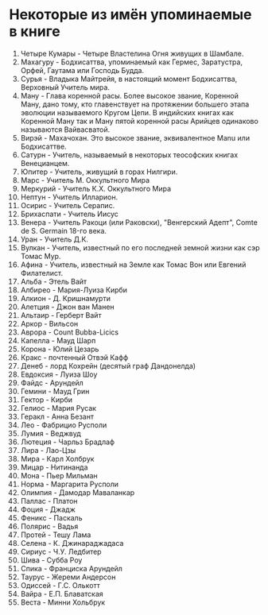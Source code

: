 # Некоторые из имён упоминаемые в книге

1. Четыре Кумары - Четыре Властелина Огня живущих в Шамбале.
1. Махагуру - Бодхисаттва, упоминаемый как Гермес, Заратуcтра, Орфей, Гаутама или Господь Будда.
1. Сурья - Владыка Майтрейя, в настоящий момент Бодхисаттва, Верховный Учитель мира.
1. Ману - Глава коренной расы. Более высокое звание, Коренной Ману, дано тому, кто главенствует на протяжении большего этапа эволюции называемого Кругом Цепи. В индийских книгах как Коренной Ману так и Ману пятой коренной расы Арийцев одинаково называются Вайвасватой.
1. Вирэй - Махачохан. Это высокое звание, эквивалентное Manu или Бодхисаттве.
1. Сатурн - Учитель, называемый в некоторых теософских книгах Венецианцем.
1. Юпитер - Учитель, живущий в горах Нилгири.
1. Марс - Учитель М. Оккультного Мира
1. Меркурий - Учитель К.Х. Оккультного Мира
1. Нептун - Учитель Илларион.
1. Осирис - Учитель Серапис.
1. Брихаспати - Учитель Иисус
1. Венера - Учитель Ракоци (или Раковски), "Венгерский Адепт", Comte de S. Germain 18-го века.
1. Уран - Учитель Д.К.
1. Вулкан - Учитель, известный по его последней земной жизни как сэр Томас Мур.
1. Афина - Учитель, известный на Земле как Томас Вон или Евгений Филателист.
1. Альба - Этель Вайт
1. Албирео - Мария-Луиза Кирби
1. Алкион - Д. Кришнамурти
1. Алетция - Джон ван Манен
1. Альтаир - Герберт Вайт
1. Аркор - Вильсон
1. Аврора - Count Bubba-Licics
1. Капелла - Мауд Шарп
1. Корона - Юлий Цезарь
1. Кракс - почтенный Отвэй Кафф
1. Денеб - лорд Кохрейн (десятый граф Дандонелда)
1. Евдоксия - Луиза Шоу
1. Файдс - Арундейл
1. Гемини - Мауд Грин
1. Гектор - Кирби
1. Гелиос - Мария Русак
1. Геракл - Анна Безант
1. Лео - Фабрицио Русполи
1. Лумия - Веджвуд
1. Лютеция - Чарльз Брадлаф
1. Лира - Лао-Цзы
1. Мира - Карл Холбрук
1. Мицар - Нитинанда
1. Мона - Пьер Мильман
1. Норма - Маргарита Русполи
1. Олимпия - Дамодар Маваланкар
1. Паллас - Платон
1. Фоция - Джадж
1. Феникс - Паскаль
1. Полярис - Вадья
1. Протей - Тешу Лама
1. Селена - К. Джинараджадаса
1. Сириус - Ч.У. Ледбитер
1. Шива - Субба Роу
1. Спика - Франциска Арундейл
1. Таурус - Жереми Андерсон
1. Одиссей - Г.С. Олькотт
1. Вайра - Е.П. Блаватская
1. Веста - Минни Хольбрук